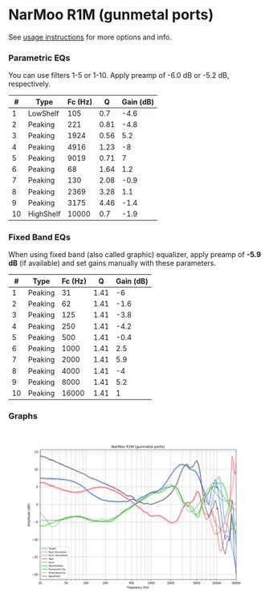 # NarMoo R1M (gunmetal ports)
See [usage instructions](https://github.com/jaakkopasanen/AutoEq#usage) for more options and info.

### Parametric EQs
You can use filters 1-5 or 1-10. Apply preamp of -6.0 dB or -5.2 dB, respectively.

|   # | Type      |   Fc (Hz) |    Q |   Gain (dB) |
|-----|-----------|-----------|------|-------------|
|   1 | LowShelf  |       105 | 0.7  |        -4.6 |
|   2 | Peaking   |       221 | 0.81 |        -4.8 |
|   3 | Peaking   |      1924 | 0.56 |         5.2 |
|   4 | Peaking   |      4916 | 1.23 |        -8   |
|   5 | Peaking   |      9019 | 0.71 |         7   |
|   6 | Peaking   |        68 | 1.64 |         1.2 |
|   7 | Peaking   |       130 | 2.08 |        -0.9 |
|   8 | Peaking   |      2369 | 3.28 |         1.1 |
|   9 | Peaking   |      3175 | 4.46 |        -1.4 |
|  10 | HighShelf |     10000 | 0.7  |        -1.9 |

### Fixed Band EQs
When using fixed band (also called graphic) equalizer, apply preamp of **-5.9 dB** (if available) and set gains manually with these parameters.

|   # | Type    |   Fc (Hz) |    Q |   Gain (dB) |
|-----|---------|-----------|------|-------------|
|   1 | Peaking |        31 | 1.41 |        -6   |
|   2 | Peaking |        62 | 1.41 |        -1.6 |
|   3 | Peaking |       125 | 1.41 |        -3.8 |
|   4 | Peaking |       250 | 1.41 |        -4.2 |
|   5 | Peaking |       500 | 1.41 |        -0.4 |
|   6 | Peaking |      1000 | 1.41 |         2.5 |
|   7 | Peaking |      2000 | 1.41 |         5.9 |
|   8 | Peaking |      4000 | 1.41 |        -4   |
|   9 | Peaking |      8000 | 1.41 |         5.2 |
|  10 | Peaking |     16000 | 1.41 |         1   |

### Graphs
![](./NarMoo%20R1M%20(gunmetal%20ports).png)
